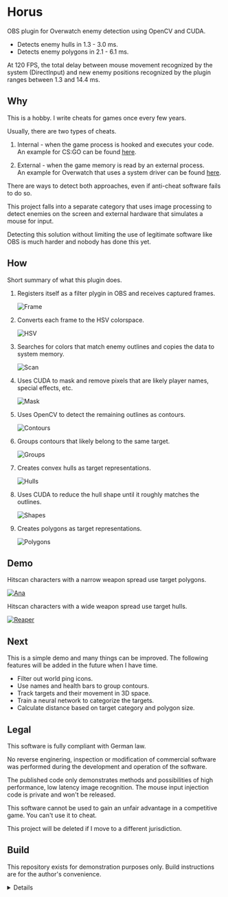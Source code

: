 # Horus
OBS plugin for Overwatch enemy detection using OpenCV and CUDA.

* Detects enemy hulls in 1.3 - 3.0 ms.
* Detects enemy polygons in 2.1 - 6.1 ms.

At 120 FPS, the total delay between mouse movement recognized by the system (DirectInput)
and new enemy positions recognized by the plugin ranges between 1.3 and 14.4 ms.

## Why
This is a hobby. I write cheats for games once every few years.

Usually, there are two types of cheats.

1. Internal - when the game process is hooked and executes your code.<br/>
   An example for CS:GO can be found [here](https://github.com/qis/jeeves).

2. External - when the game memory is read by an external process.<br/>
   An example for Overwatch that uses a system driver can be found
   [here](https://github.com/qis/overwatch).

There are ways to detect both approaches, even if anti-cheat software fails to do so.

This project falls into a separate category that uses image processing to detect enemies on
the screen and external hardware that simulates a mouse for input.

Detecting this solution without limiting the use of legitimate software like OBS is much
harder and nobody has done this yet.

## How
Short summary of what this plugin does.

1. Registers itself as a filter plygin in OBS and receives captured frames.

   ![Frame](res/images/0.2.0/1-frame.png "Frame")

2. Converts each frame to the HSV colorspace.

   ![HSV](res/images/0.2.0/2-hsv.png "HSV")

3. Searches for colors that match enemy outlines and copies the data to system memory.

   ![Scan](res/images/0.2.0/3-scan.png "Scan")

4. Uses CUDA to mask and remove pixels that are likely player names, special effects, etc.

   ![Mask](res/images/0.2.0/4-mask.png "Mask")

5. Uses OpenCV to detect the remaining outlines as contours.

   ![Contours](res/images/0.2.0/5-contours.png "Contours")

6. Groups contours that likely belong to the same target.

   ![Groups](res/images/0.2.0/6-groups.png "Groups")

7. Creates convex hulls as target representations.

   ![Hulls](res/images/0.2.0/7-hulls.png "Hulls")

8. Uses CUDA to reduce the hull shape until it roughly matches the outlines.

   ![Shapes](res/images/0.2.0/8-shapes.png "Shapes")

9. Creates polygons as target representations.

   ![Polygons](res/images/0.2.0/9-polygons.png "Polygons")

## Demo
Hitscan characters with a narrow weapon spread use target polygons.

[![Ana](res/images/0.2.0/v-ana.jpg)](https://youtu.be/pdcrDl4ajY4 "Ana")

Hitscan characters with a wide weapon spread use target hulls.

[![Reaper](res/images/0.1.0/v-reaper.jpg)](https://youtu.be/_O7rU6WY4Bw "Reaper")

## Next
This is a simple demo and many things can be improved. The following features will be added
in the future when I have time.

* Filter out world ping icons.
* Use names and health bars to group contours.
* Track targets and their movement in 3D space.
* Train a neural network to categorize the targets.
* Calculate distance based on target category and polygon size.

## Legal
This software is fully compliant with German law.

No reverse enginering, inspection or modification of commercial software was performed during
the development and operation of the software.

The published code only demonstrates methods and possibilities of high performance, low latency
image recognition. The mouse input injection code is private and won't be released.

This software cannot be used to gain an unfair advantage in a competitive game.
You can't use it to cheat.

This project will be deleted if I move to a different jurisdiction.

## Build
This repository exists for demonstration purposes only. Build instructions are for the author's convenience.

<details>

1. Install [OBS-Studio][obs] to `C:\OBS`.
2. Extract [OBS-Studio][obs] source code to `C:\OBS\src`.
3. Install [Python 3][py3] to `C:\Python`.
4. Install [CUDA Toolkit][cuda] to `C:\CUDA`.
5. Clone this repository to `C:\OBS\horus`.

```cmd
git clone git@github.com:qis/horus C:/OBS/horus
cd C:\OBS\horus
git submodule update --init --depth 1
```

6. Install dependencies using [Conan][conan].

<!--
* Set the system environment variable `CONAN_USER_HOME_SHORT` to `None`.
* Upgrade pip with `python -m pip install --upgrade pip`.
* Upgrade conan with `pip install conan --upgrade`.
-->

```cmd
cd C:\OBS\horus
conan install . -if third_party -pr conan.profile
```

7. Build [OpenCV][opencv] in `x64 Native Tools Command Prompt for VS 2022`.

```cmd
cd C:\OBS\horus\third_party\opencv
cmake -B build --preset default
cmake --build build --target install
copy release\x64\vc17\bin\opencv_world470.dll C:\OBS\obs-plugins\64bit\
```

9. Configure [OBS-Studio][obs] and Overwatch according to [settings.md](settings.md).

</details>

[obs]: https://github.com/obsproject/obs-studio/releases/tag/27.2.4
[py3]: https://www.python.org/downloads/windows/
[cuda]: https://developer.nvidia.com/cuda-downloads
[conan]: https://conan.io/center/
[opencv]: https://github.com/opencv/opencv/releases
